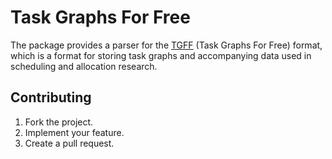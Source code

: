 # Task Graphs For Free

The package provides a parser for the
[TGFF](http://ziyang.eecs.umich.edu/~dickrp/tgff/) (Task Graphs For
Free) format, which is a format for storing task graphs and accompanying data
used in scheduling and allocation research.

## Contributing

1. Fork the project.
2. Implement your feature.
3. Create a pull request.
